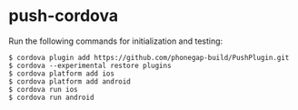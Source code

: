 push-cordova
============

Run the following commands for initialization and testing:

    $ cordova plugin add https://github.com/phonegap-build/PushPlugin.git
    $ cordova --experimental restore plugins
    $ cordova platform add ios
    $ cordova platform add android
    $ cordova run ios
    $ cordova run android
